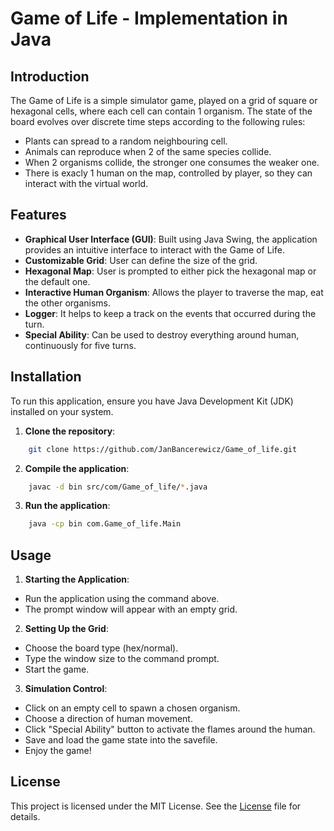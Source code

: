 # Game of Life - Implementation in Java

## Introduction

The Game of Life is a simple simulator game, played on a grid of square or hexagonal cells, where each cell can contain 1 organism. The state of the board evolves over discrete time steps according to the following rules:
- Plants can spread to a random neighbouring cell.
- Animals can reproduce when 2 of the same species collide.
- When 2 organisms collide, the stronger one consumes the weaker one.
- There is exacly 1 human on the map, controlled by player, so they can interact with the virtual world.

## Features

- **Graphical User Interface (GUI)**: Built using Java Swing, the application provides an intuitive interface to interact with the Game of Life.
- **Customizable Grid**: User can define the size of the grid.
- **Hexagonal Map**: User is prompted to either pick the hexagonal map or the default one.
- **Interactive Human Organism**: Allows the player to traverse the map, eat the other organisms.
- **Logger**: It helps to keep a track on the events that occurred during the turn.
- **Special Ability**: Can be used to destroy everything around human, continuously for five turns.

## Installation

To run this application, ensure you have Java Development Kit (JDK) installed on your system.

1. **Clone the repository**:
```sh
    git clone https://github.com/JanBancerewicz/Game_of_life.git
```

2. **Compile the application**:

```sh
    javac -d bin src/com/Game_of_life/*.java
```

3. **Run the application**:

```sh
    java -cp bin com.Game_of_life.Main
```

## Usage
1. **Starting the Application**:
- Run the application using the command above.
- The prompt window will appear with an empty grid.
  
2. **Setting Up the Grid**:
- Choose the board type (hex/normal).
- Type the window size to the command prompt.
- Start the game.

3. **Simulation Control**:
- Click on an empty cell to spawn a chosen organism.
- Choose a direction of human movement. 
- Click "Special Ability" button to activate the flames around the human.
- Save and load the game state into the savefile.
- Enjoy the game!

## License
This project is licensed under the MIT License. See the [License](LICENSE) file for details.
